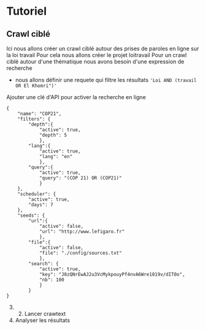 # Tutoriel
## Crawl ciblé
Ici nous allons créer un crawl ciblé autour 
des prises de paroles en ligne sur la loi travail
Pour cela  nous allons créer le projet loitravail
Pour un crawl ciblé autour d'une thématique nous avons besoin
d'une expression de recherche
  * nous allons définir une requete qui filtre les résultats
  ```'Loi AND (travail OR El Khomri")'```

Ajouter une clé d'API pour activer la recherche en ligne


    
```
{
    "name": "COP21",
    "filters": {
        "depth":{ 
            "active": true,
            "depth": 5
            },
        "lang":{
            "active": true,
            "lang": "en"
            },
        "query":{
            "active": true,
            "query": "(COP 21) OR (COP21)"
            }
    },
    "scheduler": {
        "active": true,
        "days": 7
    },
    "seeds": {
        "url":{
            "active": false,
            "url": "http://www.lefigaro.fr"
            },
        "file":{
            "active": false,
            "file": "./config/sources.txt"
            },
        "search": {
            "active": true,
            "key": "J8zQNrEwAJ2u3VcMykpouyPf4nvA6Wre1019v/dIT0o",
            "nb": 100
            }
        }
}

```
3. 2. Lancer crawtext
3. Analyser les résultats

